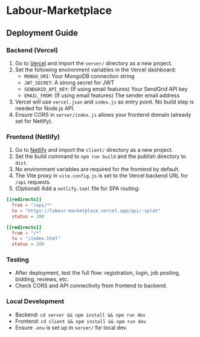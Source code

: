# Labour-Marketplace

## Deployment Guide

### Backend (Vercel)
1. Go to [Vercel](https://vercel.com/) and import the `server/` directory as a new project.
2. Set the following environment variables in the Vercel dashboard:
   - `MONGO_URI`: Your MongoDB connection string
   - `JWT_SECRET`: A strong secret for JWT
   - `SENDGRID_API_KEY`: (If using email features) Your SendGrid API key
   - `EMAIL_FROM`: (If using email features) The sender email address
3. Vercel will use `vercel.json` and `index.js` as entry point. No build step is needed for Node.js API.
4. Ensure CORS in `server/index.js` allows your frontend domain (already set for Netlify).

### Frontend (Netlify)
1. Go to [Netlify](https://netlify.com/) and import the `client/` directory as a new project.
2. Set the build command to `npm run build` and the publish directory to `dist`.
3. No environment variables are required for the frontend by default.
4. The Vite proxy in `vite.config.js` is set to the Vercel backend URL for `/api` requests.
5. (Optional) Add a `netlify.toml` file for SPA routing:

```toml
[[redirects]]
  from = "/api/*"
  to = "https://labour-marketplace.vercel.app/api/:splat"
  status = 200

[[redirects]]
  from = "/*"
  to = "/index.html"
  status = 200
```

### Testing
- After deployment, test the full flow: registration, login, job posting, bidding, reviews, etc.
- Check CORS and API connectivity from frontend to backend.

### Local Development
- Backend: `cd server && npm install && npm run dev`
- Frontend: `cd client && npm install && npm run dev`
- Ensure `.env` is set up in `server/` for local dev.
